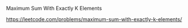 Maximum Sum With Exactly K Elements 

https://leetcode.com/problems/maximum-sum-with-exactly-k-elements/

